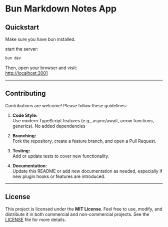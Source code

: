 # Bun Markdown Notes App

## Quickstart

Make sure you have bun installed.

start the server:

```typescript
bun dev
```

Then, open your browser and visit:  
[http://localhost:3001](http://localhost:3001)

---

## Contributing

Contributions are welcome! Please follow these guidelines:

1. **Code Style:**  
   Use modern TypeScript features (e.g., async/await, arrow functions, generics).
   No added dependencies

2. **Branching:**  
   Fork the repository, create a feature branch, and open a Pull Request.

3. **Testing:**  
   Add or update tests to cover new functionality.

4. **Documentation:**  
   Update this README or add new documentation as needed, especially if new plugin hooks or features are introduced.

---

## License

This project is licensed under the **MIT License**. Feel free to use, modify, and distribute it in both commercial and non-commercial projects. See the [LICENSE](./LICENSE) file for more details.
